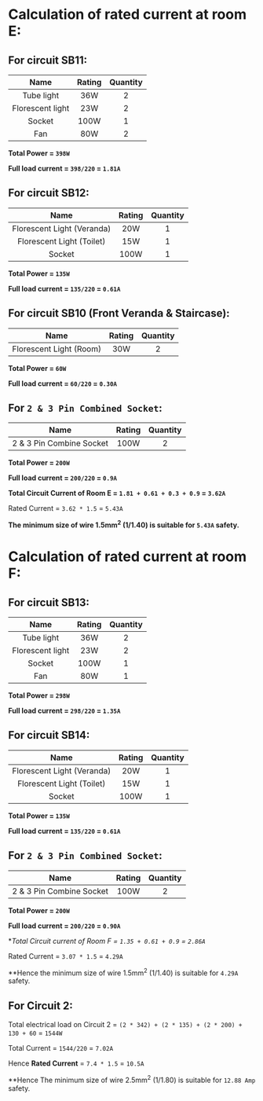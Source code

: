 # Calculation of rated current at room E:

For circuit SB11:
----------------

|       Name       | Rating | Quantity |
|:----------------:|:------:|:--------:|
|    Tube light    |   36W  |     2    |
| Florescent light |   23W  |     2    |
|      Socket      |  100W  |     1    |
|        Fan       |   80W  |     2    |

**Total Power = `398W`**

**Full load current = `398/220` = `1.81A`**

For circuit SB12:
-----------------

|            Name            | Rating | Quantity |
|:--------------------------:|:------:|:--------:|
| Florescent Light (Veranda) |   20W  |     1    |
|  Florescent Light (Toilet) |   15W  |     1    |
|           Socket           |  100W  |     1    |

**Total Power = `135W`**

**Full load current = `135/220` = `0.61A`**

For circuit SB10 (Front Veranda & Staircase):
---------------------------------------------

|            Name           | Rating | Quantity |
|:-------------------------:|:------:|:--------:|
|  Florescent Light (Room)  |   30W  |     2    |

**Total Power = `60W`**

**Full load current = `60/220` = `0.30A`**

For `2 & 3 Pin Combined Socket`:
--------------------------------

|            Name           | Rating | Quantity |
|:-------------------------:|:------:|:--------:|
|  2 & 3 Pin Combine Socket |  100W  |     2    |

**Total Power = `200W`**

**Full load current = `200/220` = `0.9A`**

**Total Circuit Current of Room E = `1.81 + 0.61 + 0.3 + 0.9` = `3.62A`**

Rated Current = `3.62 * 1.5` = `5.43A`

**The minimum size of wire 1.5mm<sup>2</sup> (1/1.40) is suitable for `5.43A` safety.**

# Calculation of rated current at room F:

For circuit SB13:
----------------

|       Name       | Rating | Quantity |
|:----------------:|:------:|:--------:|
|    Tube light    |   36W  |     2    |
| Florescent light |   23W  |     2    |
|      Socket      |  100W  |     1    |
|        Fan       |   80W  |     1    |

**Total Power = `298W`**

**Full load current = `298/220` = `1.35A`**

For circuit SB14:
----------------

|            Name            | Rating | Quantity |
|:--------------------------:|:------:|:--------:|
| Florescent Light (Veranda) |   20W  |     1    |
|  Florescent Light (Toilet) |   15W  |     1    |
|           Socket           |  100W  |     1    |

**Total Power = `135W`**

**Full load current = `135/220` = `0.61A`**

For `2 & 3 Pin Combined Socket`:
--------------------------------

|            Name            | Rating | Quantity |
|:--------------------------:|:------:|:--------:|
|  2 & 3 Pin Combine Socket  |  100W  |     2    |

**Total Power = `200W`**

**Full load current = `200/220` = `0.90A`**

**Total Circuit current of Room F = `1.35 + 0.61 + 0.9` = `2.86A`*

Rated Current = `3.07 * 1.5` = `4.29A`

**Hence the minimum size of wire 1.5mm<sup>2</sup> (1/1.40) is suitable for `4.29A` safety.

For Circuit 2:
--------------

Total electrical load on Circuit 2 = `(2 * 342) + (2 * 135) + (2 * 200) + 130 + 60` = `1544W`

Total Current = `1544/220` = `7.02A`

Hence **Rated Current** = `7.4 * 1.5` = `10.5A`

**Hence The minimum size of wire 2.5mm<sup>2</sup> (1/1.80) is suitable for `12.88 Amp` safety.

